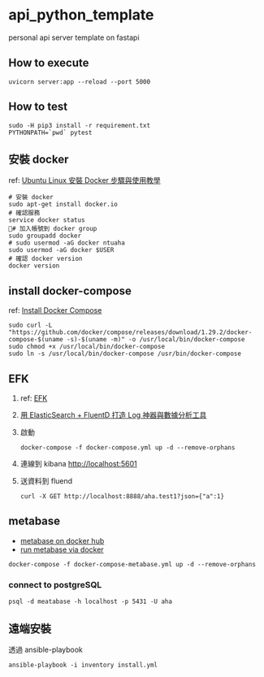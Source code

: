 # api_python_template

personal api server template on fastapi

## How to execute

```shell
uvicorn server:app --reload --port 5000
```

## How to test

```shell
sudo -H pip3 install -r requirement.txt 
PYTHONPATH=`pwd` pytest
```

## 安裝 docker

ref: [Ubuntu Linux 安裝 Docker 步驟與使用教學](https://blog.gtwang.org/virtualization/ubuntu-linux-install-docker-tutorial/)

```shell
# 安裝 docker 
sudo apt-get install docker.io
# 確認服務
service docker status
# 加入帳號到 docker group
sudo groupadd docker
# sudo usermod -aG docker ntuaha
sudo usermod -aG docker $USER
# 確認 docker version
docker version
```

## install docker-compose

ref: [Install Docker Compose](https://docs.docker.com/compose/install/)

```shell
sudo curl -L "https://github.com/docker/compose/releases/download/1.29.2/docker-compose-$(uname -s)-$(uname -m)" -o /usr/local/bin/docker-compose
sudo chmod +x /usr/local/bin/docker-compose
sudo ln -s /usr/local/bin/docker-compose /usr/bin/docker-compose
```

## EFK

1. ref: [EFK](https://blog.yowko.com/docker-efk/)
2. [用 ElasticSearch + FluentD 打造 Log 神器與數據分析工具](https://blog.toright.com/posts/5133/%E7%94%A8-elasticsearch-fluentd-%E6%89%93%E9%80%A0-log-%E7%A5%9E%E5%99%A8%E8%88%87%E6%95%B8%E6%93%9A%E5%88%86%E6%9E%90%E5%B7%A5%E5%85%B7.html)
3. 啟動

    ```shell
    docker-compose -f docker-compose.yml up -d --remove-orphans
    ```

4. 連線到 kibana [http://localhost:5601](http://localhost:5601)
5. 送資料到 fluend

    ```shell
    curl -X GET http://localhost:8888/aha.test1?json={"a":1}
    ```

## metabase

- [metabase on docker hub](https://hub.docker.com/r/metabase/metabase)
- [run metabase via docker](https://www.metabase.com/docs/latest/operations-guide/running-metabase-on-docker.html)

```shell
docker-compose -f docker-compose-metabase.yml up -d --remove-orphans
```

### connect to postgreSQL

```shell
psql -d meatabase -h localhost -p 5431 -U aha
```

## 遠端安裝

透過 ansible-playbook

```shell
ansible-playbook -i inventory install.yml
```
